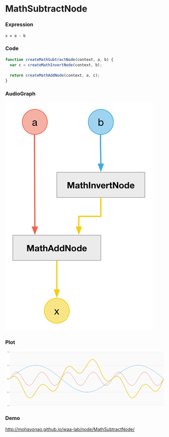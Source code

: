 # MathSubtractNode

### Expression

`x = a - b`

### Code

```js
function createMathSubtractNode(context, a, b) {
  var c = createMathInvertNode(context, b);

  return createMathAddNode(context, a, c);
}
```

### AudioGraph

![](math-subtract-node.png)

### Plot

![](math-subtract-node-plot.png)

### Demo

http://mohayonao.github.io/waa-lab/node/MathSubtractNode/
